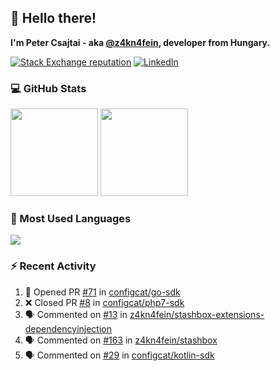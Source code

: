 ## 👋 Hello there!

**I'm Peter Csajtai - aka [@z4kn4fein](https://github.com/z4kn4fein), developer from Hungary.**

[![Stack Exchange reputation](https://img.shields.io/stackexchange/stackoverflow/r/8700582?color=orange&label=reputation&logo=stackoverflow&style=for-the-badge)](https://stackoverflow.com/users/8700582)
[![LinkedIn](https://img.shields.io/badge/linkedin-%230077B5.svg?style=for-the-badge&logo=linkedin&logoColor=white)](https://www.linkedin.com/in/csajtai-p%C3%A9ter-45395341/)

### 💻 GitHub Stats

<div>
  <img height="140px" src="https://github-readme-stats-pcsajtai.vercel.app/api?username=z4kn4fein&show_icons=true&hide_border=true&count_private=true&custom_title=Stats&theme=dracula&line_height=24&hide_title=true">
  <img height="140px" src="https://streak-stats.demolab.com?user=z4kn4fein&theme=dracula&hide_border=true">
  
</div>

### :toolbox: Most Used Languages

<img src="https://github-readme-stats-pcsajtai.vercel.app/api/top-langs/?username=z4kn4fein&theme=dracula&hide_border=true&layout=compact&langs_count=8&hide_title=true">

### :zap: Recent Activity

<!--START_SECTION:activity-->
1. 💪 Opened PR [#71](https://github.com/configcat/go-sdk/pull/71) in [configcat/go-sdk](https://github.com/configcat/go-sdk)
2. ❌ Closed PR [#8](https://github.com/configcat/php7-sdk/pull/8) in [configcat/php7-sdk](https://github.com/configcat/php7-sdk)
3. 🗣 Commented on [#13](https://github.com/z4kn4fein/stashbox-extensions-dependencyinjection/issues/13#issuecomment-2047635726) in [z4kn4fein/stashbox-extensions-dependencyinjection](https://github.com/z4kn4fein/stashbox-extensions-dependencyinjection)
4. 🗣 Commented on [#163](https://github.com/z4kn4fein/stashbox/issues/163#issuecomment-2047631498) in [z4kn4fein/stashbox](https://github.com/z4kn4fein/stashbox)
5. 🗣 Commented on [#29](https://github.com/configcat/kotlin-sdk/issues/29#issuecomment-2046087366) in [configcat/kotlin-sdk](https://github.com/configcat/kotlin-sdk)
<!--END_SECTION:activity-->
